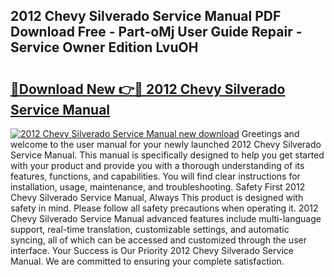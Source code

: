 ## 2012 Chevy Silverado Service Manual PDF Download Free - Part-oMj User Guide Repair - Service Owner Edition LvuOH

# <h2><a href="http://bc44059.oget.top/?id=2012+Chevy+Silverado+Service+Manual">🔗Download New 👉🔴 2012 Chevy Silverado Service Manual</a></h2>

[![2012 Chevy Silverado Service Manual new download](https://i.imgur.com/5g1atiW.png)](http://bc44059.oget.top/?id=2012+Chevy+Silverado+Service+Manual)
Greetings and welcome to the user manual for your newly launched 2012 Chevy Silverado Service Manual. This manual is specifically designed to help you get started with your product and provide you with a thorough understanding of its features, functions, and capabilities. You will find clear instructions for installation, usage, maintenance, and troubleshooting. Safety First 2012 Chevy Silverado Service Manual, Always This product is designed with safety in mind. Please follow all safety precautions when operating it. 2012 Chevy Silverado Service Manual advanced features include multi-language support, real-time translation, customizable settings, and automatic syncing, all of which can be accessed and customized through the user interface. Your Success is Our Priority 2012 Chevy Silverado Service Manual. We are committed to ensuring your complete satisfaction.

